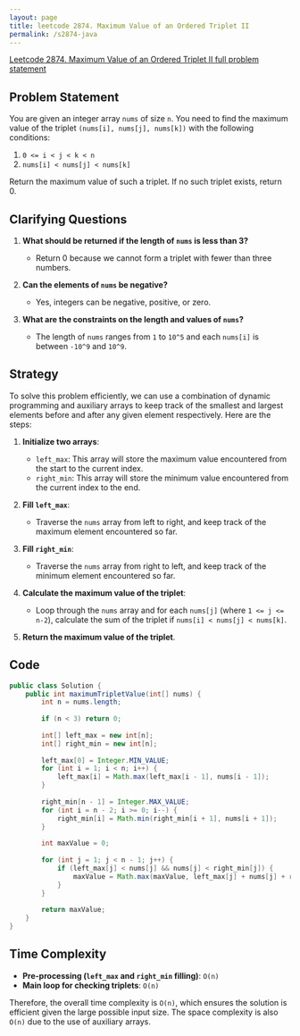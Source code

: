 ```yaml
---
layout: page
title: leetcode 2874. Maximum Value of an Ordered Triplet II
permalink: /s2874-java
---
```

[Leetcode 2874. Maximum Value of an Ordered Triplet II full problem statement](https://algoadvance.github.io/algoadvance/l2874)
## Problem Statement

You are given an integer array `nums` of size `n`. You need to find the maximum value of the triplet `(nums[i], nums[j], nums[k])` with the following conditions: 
1. `0 <= i < j < k < n`
2. `nums[i] < nums[j] < nums[k]`

Return the maximum value of such a triplet. If no such triplet exists, return 0.

## Clarifying Questions

1. **What should be returned if the length of `nums` is less than 3?**
   - Return 0 because we cannot form a triplet with fewer than three numbers.
   
2. **Can the elements of `nums` be negative?**
   - Yes, integers can be negative, positive, or zero.

3. **What are the constraints on the length and values of `nums`?**
   - The length of `nums` ranges from `1` to `10^5` and each `nums[i]` is between `-10^9` and `10^9`.

## Strategy

To solve this problem efficiently, we can use a combination of dynamic programming and auxiliary arrays to keep track of the smallest and largest elements before and after any given element respectively. Here are the steps:

1. **Initialize two arrays**:
   - `left_max`: This array will store the maximum value encountered from the start to the current index.
   - `right_min`: This array will store the minimum value encountered from the current index to the end.

2. **Fill `left_max`**:
   - Traverse the `nums` array from left to right, and keep track of the maximum element encountered so far.

3. **Fill `right_min`**:
   - Traverse the `nums` array from right to left, and keep track of the minimum element encountered so far.

4. **Calculate the maximum value of the triplet**:
   - Loop through the `nums` array and for each `nums[j]` (where `1 <= j <= n-2`), calculate the sum of the triplet if `nums[i] < nums[j] < nums[k]`.

5. **Return the maximum value of the triplet**.

## Code

```java
public class Solution {
    public int maximumTripletValue(int[] nums) {
        int n = nums.length;
        
        if (n < 3) return 0;
        
        int[] left_max = new int[n];
        int[] right_min = new int[n];
        
        left_max[0] = Integer.MIN_VALUE;
        for (int i = 1; i < n; i++) {
            left_max[i] = Math.max(left_max[i - 1], nums[i - 1]);
        }
        
        right_min[n - 1] = Integer.MAX_VALUE;
        for (int i = n - 2; i >= 0; i--) {
            right_min[i] = Math.min(right_min[i + 1], nums[i + 1]);
        }
        
        int maxValue = 0;
        
        for (int j = 1; j < n - 1; j++) {
            if (left_max[j] < nums[j] && nums[j] < right_min[j]) {
                maxValue = Math.max(maxValue, left_max[j] + nums[j] + right_min[j]);
            }
        }
        
        return maxValue;
    }
}
```

## Time Complexity

- **Pre-processing (`left_max` and `right_min` filling)**: `O(n)`
- **Main loop for checking triplets**: `O(n)`

Therefore, the overall time complexity is `O(n)`, which ensures the solution is efficient given the large possible input size. The space complexity is also `O(n)` due to the use of auxiliary arrays.